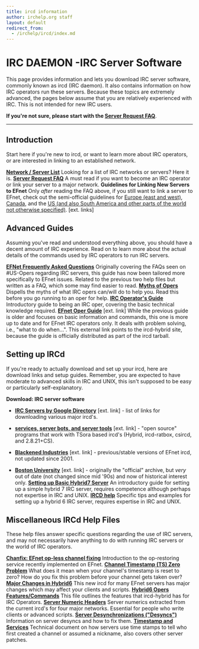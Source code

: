 ```yaml
---
title: ircd information
author: irchelp.org staff
layout: default
redirect_from:
  - /irchelp/ircd/index.md
---
```



# IRC DAEMON -IRC Server Software

This page provides information and lets you download IRC server software,
commonly known as ircd (IRC daemon). It also contains information on how IRC
operators run these servers. Because these topics are extremely advanced, the
pages below assume that you are relatively experienced with IRC. This is not
intended for new IRC users.

**If you're not sure, please start with the [Server Request FAQ](server-request.html)**.

* * *

## Introduction

Start here if you're new to ircd, or want to learn more about IRC operators,
or are interested in linking to an established network.

**[Network / Server List](/irchelp/networks/)**      Looking for a list of IRC networks or servers? Here it is. **[Server Request FAQ](server-request.html)**      A must read if you want to become an IRC operator or link your server to a major network. **Guidelines for Linking New Servers to EFnet**      Only *after* reading the FAQ above, if you still want to link a server to EFnet, check out the semi-official guidelines for [Europe (east and west)](http://www.efnet.org/?module=docs&doc=18&type=html), [Canada](http://www.efnet.org/?module=docs&doc=21&type=html), and the [US (and also South America and other parts of the world not otherwise specified)](http://efnet.us/). [ext. links]

## Advanced Guides

Assuming you've read and understood everything above, you should have a decent
amount of IRC experience. Read on to learn more about the actual details of
the commands used by IRC operators to run IRC servers.

**[EFNet Frequently Asked Questions](efnetfaq.html)**      Originally covering the FAQs seen on #US-Opers regarding IRC servers, this guide has now been tailored more specifically to EFnet issues. Related to the previous two help files but written as a FAQ, which some may find easier to read. **[Myths of Opers](opermyth.html)**      Dispells the myths of what IRC opers can/will do to help you. Read this before you go running to an oper for help. **[IRC Operator's Guide](ircopguide.html)**      Introductory guide to being an IRC oper, covering the basic technical knowledge required. **[EFnet Oper Guide](http://www.ircd-hybrid.org/docs/operguide.txt)** [ext. link]      While the previous guide is older and focuses on basic information and commands, this one is more up to date and for EFnet IRC operators only. It deals with problem solving, i.e., "what to do when...". This external link points to the ircd-hybrid site, because the guide is officially distributed as part of the ircd tarball.

## Setting up IRCd

If you're ready to actually download and set up your ircd, here are download
links and setup guides. Remember, you are expected to have moderate to
advanced skills in IRC and UNIX, this isn't supposed to be easy or
particularly self-explanatory.

**Download: IRC server software**

  * **[IRC Servers by Google Directory](http://directory.google.com/Top/Computers/Software/Internet/Servers/Chat/IRC/)** [ext. link] - list of links for downloading various major ircd's.
  * **[services, server bots, and server tools](http://ircd.botbay.net/)** [ext. link] - "open source" programs that work with TSora based ircd's (Hybrid, ircd-ratbox, csircd, and 2.8.21+CS).
  * **[Blackened Industries](ftp://ftp.blackened.com/pub/irc/ircservers/)** [ext. link] - previous/stable versions of EFnet ircd, not updated since 2001.

  * **[Boston University](ftp://cs-pub.bu.edu/pub/irc/servers/)** [ext. link] - originally the "official" archive, but _very_ out of date (not changed since mid '90s) and now of historical interest only.
**[Setting up Basic Hybrid7 Server](h7setup.html)**      An introductory guide for setting up a simple hybrid 7 IRC server, requires competence although perhaps not expertise in IRC and UNIX. **[IRCD help](http://www.alleged.com/faq/)**      Specific tips and examples for setting up a hybrid 6 IRC server, requires expertise in IRC and UNIX.

## Miscellaneous IRCd Help Files

These help files answer specific questions regarding the use of IRC servers,
and may not necessarily have anything to do with running IRC servers or the
world of IRC operators.

**[Chanfix: EFnet op-less channel fixing](chanfix.html)**      Introduction to the op-restoring service recently implemented on EFnet. **[Channel Timestamp (TS) Zero Problem](ts0.html)**      What does it mean when your channel's timestamp is reset to zero? How do you fix this problem before your channel gets taken over? **[Major Changes in Hybrid6](hybrid6.html)**      This new ircd for many EFnet servers has major changes which may affect your clients and scripts. **[Hybrid6 Opers Features/Commands](opers.txt)**      This file outlines the features that ircd-hybrid has for IRC Operators. **[Server Numeric Headers](numerics.html)**      Server numerics extracted from the current ircd's for four major networks. Essential for people who write clients or advanced scripts. **[Server Desynchronizations ("Desyncs")](desync.html)**      Information on server desyncs and how to fix them. **[Timestamp and Services](ircserv.html)**      Technical document on how servers use time stamps to tell who first created a channel or assumed a nickname, also covers other server patches.
